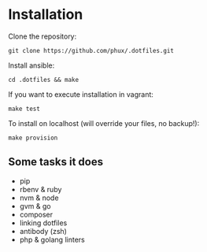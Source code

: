 # Installation

Clone the repository:

```shell
git clone https://github.com/phux/.dotfiles.git
```

Install ansible:

```shell
cd .dotfiles && make
```

If you want to execute installation in vagrant:

```shell
make test
```

To install on localhost (will override your files, no backup!):

```shell
make provision
```

## Some tasks it does

- pip
- rbenv & ruby
- nvm & node
- gvm & go
- composer
- linking dotfiles
- antibody (zsh)
- php & golang linters
